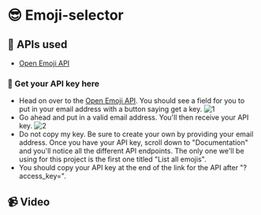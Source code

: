 # 😎 Emoji-selector

## 🚀 APIs used
- [Open Emoji API](https://emoji-api.com/)
### 🎯 Get your API key here
- Head on over to the [Open Emoji API](https://emoji-api.com/). You should see a field for you to put in your email address with a button saying get a key. 
![1](https://user-images.githubusercontent.com/62856848/194417136-2d8889f7-d08c-4bf9-84dd-fe6251912965.png)
- Go ahead and put in a valid email address. You'll then receive your API key.
![2](https://user-images.githubusercontent.com/62856848/194417201-8d7b46d5-c273-4503-b66a-db3b94e4519c.png)
- Do not copy my key. Be sure to create your own by providing your email address. Once you have your API key, scroll down to "Documentation" and you'll notice all the different API endpoints. The only one we'll be using for this project is the first one titled "List all emojis". 
- You should copy your API key at the end of the link for the API after "?access_key=". 


## 📹 Video
